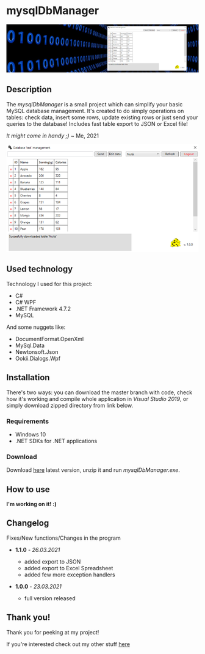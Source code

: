 # mysqlDbManager
![It's a front pic!](https://github.com/alehee/mysqlDbManager/blob/main/git_res/banner.png?raw=true)

## Description
The *mysqlDbManager* is a small project which can simplify your basic MySQL database management. It's created to do simply operations on tables: check data, insert some rows, update existing rows or just send your queries to the database! Includes fast table export to JSON or Excel file! 

*It might come in handy ;)* ~ Me, 2021

<p align="center">
  <img src="https://github.com/alehee/mysqlDbManager/blob/main/git_res/main_window.png">
</p>

## Used technology
Technology I used for this project:
* C#
* C# WPF
* .NET Framework 4.7.2
* MySQL

And some nuggets like:
* DocumentFormat.OpenXml
* MySql.Data
* Newtonsoft.Json
* Ookii.Dialogs.Wpf

## Installation
There's two ways: you can download the master branch with code, check how it's working and compile whole application in *Visual Studio 2019*, or simply download zipped directory from link below.

  ### Requirements
  * Windows 10
  * .NET SDKs for .NET applications
  
  ### Download
  Download [here](https://drive.google.com/file/d/1apd9ZUVCcg0AX6dNgcALZR3DgH4PVOfE/view?usp=sharing) latest version, unzip it and run *mysqlDbManager.exe*.

## How to use
**I'm working on it! :)**

## Changelog
Fixes/New functions/Changes in the program

* **1.1.0** - *26.03.2021*
  * added export to JSON
  * added export to Excel Spreadsheet
  * added few more exception handlers

* **1.0.0** - *23.03.2021*
  * full version released

## Thank you!
Thank you for peeking at my project!

If you're interested check out my other stuff [here](https://github.com/alehee)
